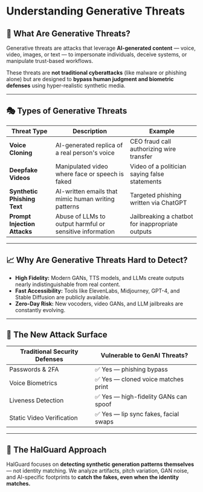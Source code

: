 # Understanding Generative Threats

## 🤖 What Are Generative Threats?

Generative threats are attacks that leverage **AI-generated content** — voice, video, images, or text — to impersonate individuals, deceive systems, or manipulate trust-based workflows.

These threats are **not traditional cyberattacks** (like malware or phishing alone) but are designed to **bypass human judgment and biometric defenses** using hyper-realistic synthetic media.

---

## 🎭 Types of Generative Threats

| Threat Type            | Description                                      | Example                                 |
|------------------------|--------------------------------------------------|-----------------------------------------|
| **Voice Cloning**       | AI-generated replica of a real person's voice   | CEO fraud call authorizing wire transfer |
| **Deepfake Videos**     | Manipulated video where face or speech is faked | Video of a politician saying false statements |
| **Synthetic Phishing Text** | AI-written emails that mimic human writing patterns | Targeted phishing written via ChatGPT |
| **Prompt Injection Attacks** | Abuse of LLMs to output harmful or sensitive information | Jailbreaking a chatbot for inappropriate outputs |

---

## 📈 Why Are Generative Threats Hard to Detect?

- **High Fidelity:** Modern GANs, TTS models, and LLMs create outputs nearly indistinguishable from real content.
- **Fast Accessibility:** Tools like ElevenLabs, Midjourney, GPT-4, and Stable Diffusion are publicly available.
- **Zero-Day Risk:** New vocoders, video GANs, and LLM jailbreaks are constantly evolving.

---

## 🚩 The New Attack Surface

| Traditional Security Defenses | Vulnerable to GenAI Threats?  |
|-------------------------------|------------------------------|
| Passwords & 2FA                | ✅ Yes — phishing bypass     |
| Voice Biometrics               | ✅ Yes — cloned voice matches print |
| Liveness Detection             | ✅ Yes — high-fidelity GANs can spoof |
| Static Video Verification      | ✅ Yes — lip sync fakes, facial swaps |

---

## 🎯 The HalGuard Approach

HalGuard focuses on **detecting synthetic generation patterns themselves** — not identity matching. We analyze artifacts, pitch variation, GAN noise, and AI-specific footprints to **catch the fakes, even when the identity matches.**
